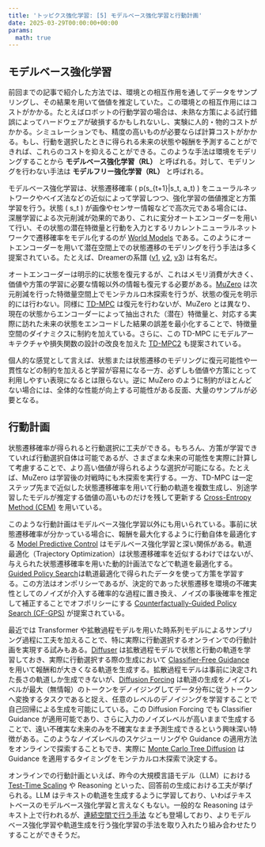 ```yaml
---
title: 'トッピクス強化学習: [5] モデルベース強化学習と行動計画'
date: 2025-03-29T00:00:00+00:00  
params:  
  math: true
---
```


## モデルベース強化学習

前回までの記事で紹介した方法では、環境との相互作用を通してデータをサンプリングし、その結果を用いて価値を推定していた。この環境との相互作用にはコストがかかる。たとえばロボットの行動学習の場合は、未熟な方策による試行錯誤によってハードウェアが破損するかもしれないし、実験に人的・物的コストがかかる。シミュレーションでも、精度の高いものが必要ならば計算コストがかかる。もし、行動を選択したときに得られる未来の状態や報酬を予測することができれば、これらのコストを抑えることができる。このような手法は環境をモデリングすることから **モデルベース強化学習（RL）** と呼ばれる。対して、モデリングを行わない手法は **モデルフリー強化学習（RL）** と呼ばれる。

モデルベース強化学習は、状態遷移確率 \( p(s_{t+1}|s_t, a_t) \) をニューラルネットワークやベイズ法などの近似によって学習しつつ、強化学習の価値推定と方策学習を行う。状態 \( s_t \) が画像やセンサー情報などで高次元である場合には、深層学習による次元削減が効果的であり、これに変分オートエンコーダーを用いて行い、その状態の潜在特徴量と行動を入力とするリカレントニューラルネットワークで遷移確率をモデル化するのが [World Models](https://arxiv.org/abs/1803.10122) である。このようにオートエンコーダーを用いて潜在空間上での状態遷移のモデリングを行う手法は多く提案されている。たとえば、Dreamerの系譜 ([v1](https://arxiv.org/abs/1912.01603), [v2](https://arxiv.org/abs/2010.02193), [v3](https://arxiv.org/abs/2301.04104)) は有名だ。

オートエンコーダーは明示的に状態を復元するが、これはメモリ消費が大きく、価値や方策の学習に必要な情報以外の情報も復元する必要がある。[MuZero](https://arxiv.org/abs/1911.08265) は次元削減を行った特徴量空間上でモンテカルロ木探索を行うが、状態の復元を明示的には行わない。同様に [TD-MPC](https://arxiv.org/abs/2203.04955) は復元を行わないが、MuZero とは異なり、現在の状態からエンコーダーによって抽出された（潜在）特徴量と、対応する実際に訪れた未来の状態をエンコードした結果の誤差を最小化することで、特徴量空間のダイナミクスに制約を加えている。さらに、この TD-MPC にモデルアーキテクチャや損失関数の設計の改良を加えた [TD-MPC2](http://arxiv.org/abs/2310.16828) も提案されている。

個人的な感覚として言えば、状態または状態遷移のモデリングに復元可能性や一貫性などの制約を加えると学習が容易になる一方、必ずしも価値や方策にとって利用しやすい表現になるとは限らない。逆に MuZero のように制約がほとんどない場合には、全体的な性能が向上する可能性がある反面、大量のサンプルが必要となる。

## 行動計画

状態遷移確率が得られると行動選択に工夫ができる。もちろん、方策が学習できていれば行動選択自体は可能であるが、さまざまな未来の可能性を実際に計算して考慮することで、より高い価値が得られるような選択が可能になる。たとえば、MuZero は学習後の対戦時にも木探索を実行する。一方、TD-MPC は一定ステップ先まで近似した状態遷移確率を用いて行動の軌道を複数生成し、別途学習したモデルが推定する価値の高いものだけを残して更新する [Cross-Entropy Method (CEM)](https://en.wikipedia.org/wiki/Cross-entropy_method) を用いている。

このような行動計画はモデルベース強化学習以外にも用いられている。事前に状態遷移確率が分かっている場合に、報酬を最大化するように行動自体を最適化する [Model Predictive Control](https://en.wikipedia.org/wiki/Model_predictive_control) はモデルベース強化学習と深い関係がある。軌道最適化（Trajectory Optimization）は状態遷移確率を近似するわけではないが、与えられた状態遷移確率を用いた動的計画法でなどで軌道を最適化する。[Guided Policy Search](https://proceedings.mlr.press/v28/levine13.html)は軌道最適化で得られたデータを使って方策を学習する。この方法はオンポリシーであるが、決定的であった状態遷移を環境の不確実性としてのノイズが介入する確率的な過程に置き換え、ノイズの事後確率を推定して補正することでオフポリシーにする [Counterfactually-Guided Policy Search (CF-GPS)](https://arxiv.org/abs/1811.06272) が提案されている。

最近では Transformer や拡散過程モデルを用いた時系列モデルによるサンプリング過程に工夫を加えることで、特に実際に行動選択するオンラインでの行動計画を実現する試みもある。[Diffuser](https://arxiv.org/abs/2205.09991) は拡散過程モデルで状態と行動の軌道を学習しておき、実際に行動選択する際の生成において [Classifier-Free Guidance](https://arxiv.org/abs/2207.12598) を用いて報酬和が大きくなる軌道を生成する。拡散過程モデルは事前に決定された長さの軌道しか生成できないが、[Diffusion Forcing](https://arxiv.org/abs/2407.01392) は軌道の生成をノイズレベルが最大（無情報）のトークンをデノイジングしてデータ分布に従うトークンへ変換するタスクであると捉え、任意のレベルのデノイジングを学習することで自己回帰による生成を可能にしている。この Diffusion Forcing でも Classifier Guidance が適用可能であり、さらに入力のノイズレベルが高いままで生成することで、遠い不確実な未来のみを不確実なまま予測生成できるという興味深い特徴がある。このようなノイズレベルのスケジューリングや Guidance の適用方法をオンラインで探索することもでき、実際に [Monte Carlo Tree Diffusion](https://arxiv.org/abs/2502.07202) は Guidance を適用するタイミングをモンテカルロ木探索で決定する。

オンラインでの行動計画といえば、昨今の大規模言語モデル（LLM）における [Test-Time Scaling](https://arxiv.org/abs/2501.19393) や Reasoning といった、回答前の生成における工夫が挙げられる。LLM はテキストの軌道を生成するように学習しており、いわばテキストベースのモデルベース強化学習と言えなくもない。一般的な Reasoning はテキスト上で行われるが、[連続空間で行う手法](https://arxiv.org/abs/2412.06769) なども登場しており、よりモデルベース強化学習や軌道生成を行う強化学習の手法を取り入れたり組み合わせたりすることができそうだ。

